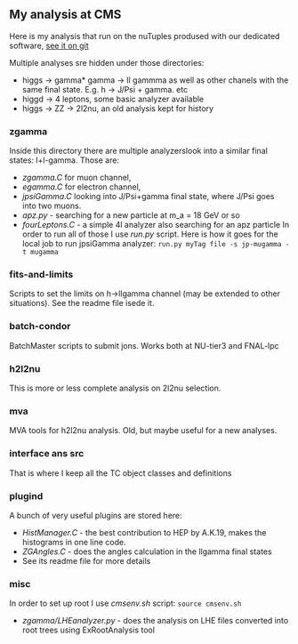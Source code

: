 My analysis at CMS
------------------

Here is my analysis that run on the nuTuples prodused with our dedicated software, [see it on git][1]

 
Multiple analyses sre hidden under those directories:
 * higgs -> gamma* gamma -> ll gammma as well as other chanels with the same final state. E.g. h -> J/Psi + gamma. etc 
 * higgd -> 4 leptons, some basic analyzer available
 * higgs -> ZZ -> 2l2nu, an old analysis kept for history

### zgamma
Inside this directory there are multiple analyzerslook into a similar final states: l+l-gamma. 
Those are:
  * *zgamma.C* for muon channel, 
  * *egamma.C* for electron channel, 
  * *jpsiGamma.C* looking into J/Psi+gamma final state, where J/Psi goes into two muons.
  * *apz.py* - searching for a new particle at m_a = 18 GeV or so
  * *fourLeptons.C* - a simple 4l analyzer also searching for an apz particle
In order to run all of those I use *run.py* script. Here is how it goes for the local job to run jpsiGamma analyzer:
```run.py myTag file -s jp-mugamma -t mugamma```

  

### fits-and-limits
Scripts to set the limits on h->llgamma channel (may be extended to other situations). See the readme file isede it.

### batch-condor
BatchMaster scripts to submit jons. Works both at NU-tier3 and FNAL-lpc


### h2l2nu
This is  more or less complete analysis on 2l2nu selection. 

### mva
MVA tools for h2l2nu analysis. Old, but maybe useful for a new analyses.

### interface ans src
That is where I keep all the TC object classes and definitions
### plugind
A bunch of very useful plugins are stored here:
  * *HistManager.C* - the best contribution to HEP by A.K.19, makes the histograms in one line code.
  * *ZGAngles.C* - does the angles calculation in the llgamma final states
  * See its readme file for more details

### misc
In order to set up root I use *cmsenv.sh* script:
```source cmsenv.sh```

* *zgamma/LHEanalyzer.py* - does the analysis on LHE files converted into root trees using ExRootAnalysis tool

[1]: https://github.com/NWUHEP/ntupleProducer
